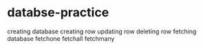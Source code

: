 # databse-practice
creating database
creating row
updating row
deleting row
fetching database
fetchone
fetchall
fetchmany
